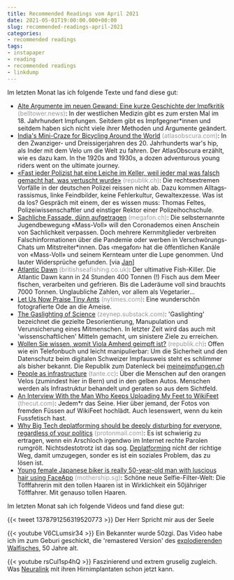 ```yaml
---
title: Recommended Readings vom April 2021
date: 2021-05-01T19:00:00.000+00:00
slug: recommended-readings-april-2021
categories:
- recommended readings
tags:
- instapaper
- reading
- recommended readings
- linkdump
---
```


Im letzten Monat las ich folgende Texte und fand diese gut:

- [Alte Argumente im neuen Gewand: Eine kurze Geschichte der Impfkritik](https://www.belltower.news/alte-argumente-im-neuen-gewand-eine-kurze-geschichte-der-impfkritik-114703/) <span style="color: #999999;">(belltower.news)</span>: In der westlichen Medizin gibt es zum ersten Mal im 18. Jahrhundert Impfungen. Seitdem gibt es Impfgegner*innen und seitdem haben sich nicht viele ihrer Methoden und Argumente geändert.
- [India's Mini-Craze for Bicycling Around the World](http://www.atlasobscura.com/articles/indians-who-cycled-around-the-world) <span style="color: #999999;">(atlasobscura.com)</span>: In den Zwanziger- und Dreissigerjahren des 20. Jahrhunderts war's hip, als Inder mit dem Velo um die Welt zu fahren. Der AtlasObscura erzählt, wie es dazu kam.
In the 1920s and 1930s, a dozen adventurous young riders went on the ultimate journey.
- [«Fast jeder Polizist hat eine Leiche im Keller, weil jeder mal was falsch gemacht hat, was vertuscht wurde»](https://www.republik.ch/2021/04/13/fast-jeder-polizist-hat-eine-leiche-im-keller-weil-jeder-mal-was-falsch-gemacht-hat-was-vertuscht-wurde) <span style="color: #999999;">(republik.ch)</span>: Die rechtsextremen Vorfälle in der deutschen Polizei reissen nicht ab. Dazu kommen Alltags­rassismus, linke Feindbilder, keine Fehler­kultur, Gewaltexzesse. Was ist da los? Gespräch mit einem, der es wissen muss: Thomas Feltes, Polizei­wissenschaftler und einstiger Rektor einer Polizeihochschule.
- [Sachliche Fassade, dünn aufgetragen](https://www.megafon.ch/aktuelles/sachliche-fassade-duenn-aufgetragen/) <span style="color: #999999;">(megafon.ch)</span>: Die selbsternannte Jugendbewegung «Mass-Voll» will den Coronademos einen Anschein von Sachlichkeit verpassen. Doch mehrere Kernmitglieder verbreiten Falschinformationen über die Pandemie oder werben in Verschwörungs-Chats um Mitstreiter*innen. Das ‹megafon› hat die öffentlichen Kanäle von «Mass-Voll» und seinem Kernteam unter die Lupe genommen. Und lauter Widersprüche gefunden. [via [Jan](https://pieceoplastic.com/2021/04/30/this-april-2021/)]
- [Atlantic Dawn](https://britishseafishing.co.uk/atlantic-dawn-the-ship-from-hell/) <span style="color: #999999;">(britishseafishing.co.uk)</span>: Der ultimative Fish-Killer. Die Atlantic Dawn kann in 24 Stunden 400 Tonnen (!) Fisch aus dem Meer fischen, verarbeiten und gefrieren. Bis die Laderäume voll sind brauchts 7000 Tonnen. Unglaubliche Zahlen, vor allem als Vegetarier...
- [Let Us Now Praise Tiny Ants](https://www.nytimes.com/2021/04/05/science/ants-wilson-photography-niga-rice.html) <span style="color: #999999;">(nytimes.com)</span>: Eine wunderschön fotografierte Ode an die Ameise.
- [The Gaslighting of Science](https://zeynep.substack.com/p/the-gaslighting-of-science) <span style="color: #999999;">(zeynep.substack.com)</span>: 'Gaslighting' bezeichnet die gezielte Desorientierung, Manupulation und Verunsicherung eines Mitmenschen. In letzter Zeit wird das auch mit 'wissenschaftlichen' Mitteln gemacht, um sinistere Ziele zu erreichen.
- [Wollen Sie wissen, womit Viola Amherd geimpft ist?](https://www.republik.ch/2021/03/23/wollen-sie-wissen-womit-viola-amherd-geimpft-ist) <span style="color: #999999;">(republik.ch)</span>: Offen wie ein Telefonbuch und leicht manipulierbar: Um die Sicherheit und den Datenschutz beim digitalen Schweizer Impfausweis steht es schlimmer als bisher bekannt. Die Republik zum Datenleck bei [meineimpfungen.ch](https://www.meineimpfungen.ch/)
- [People as infrastructure](https://tante.cc/2021/01/22/people-as-infrastructure/) <span style="color: #999999;">(tante.cc)</span>: Über die Menschen auf den orangen Velos (zumindest hier in Bern) und in den gelben Autos. Menschen werden als Infrastruktur behandelt und geraten so aus dem Sichtfeld.
- [An Interview With the Man Who Keeps Uploading My Feet to WikiFeet](https://www.thecut.com/2021/04/a-q-and-a-with-the-man-who-keeps-uploading-my-feet-to-wikifeet.html) <span style="color: #999999;">(thecut.com)</span>: Jedem*r das Seine. Hier über jemand, der Fotos von fremden Füssen auf WikiFeet hochlädt. Auch lesenswert, wenn du kein Fussfetisch hast.
- [Why Big Tech deplatforming should be deeply disturbing for everyone, regardless of your politics](https://protonmail.com/blog/big-tech-deplatform-antitrust/) <span style="color: #999999;">(protonmail.com)</span>: Es ist schwierig zu ertragen, wenn ein Arschloch irgendwo im Internet rechte Parolen rumgrölt. Nichtsdestotrotz ist das sog. [Deplatforming](https://de.wikipedia.org/wiki/Deplatforming) nicht der richtige Weg, damit umzugegen, sonder es ist ein soziales Problem, das zu lösen ist. 
- [Young female Japanese biker is really 50-year-old man with luscious hair using FaceApp](https://mothership.sg/2021/03/japanese-biker-actually-man/) <span style="color: #999999;">(mothership.sg)</span>: Schöne neue Selfie-Filter-Welt: Die Töfffahrerin mit den tollen Haaren ist in Wirklichkeit ein 50jähriger Töfffahrer. Mit genauso tollen Haaren.

Im letzten Monat sah ich folgende Videos und fand diese gut:

{{< tweet 1378791256319520773 >}}
Der Herr Spricht mir aus der Seele

{{< youtube V6CLumsir34 >}}
Ein Bekannter wurde 50zgi.
Das Video habe ich im zum Geburi geschickt, die 'remastered Version' des [explodierenden Walfisches](https://en.wikipedia.org/wiki/Exploding_whale), 50 Jahre alt.

{{< youtube rsCul1sp4hQ >}}
Faszinierend und extrem gruselig zugleich.
Was [Neuralink](https://neuralink.com) mit ihren Hirnimplantaten schon jetzt kann.
